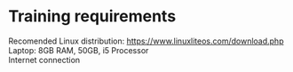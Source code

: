 # Training requirements

Recomended Linux distribution: https://www.linuxliteos.com/download.php<br/>
Laptop: 8GB RAM, 50GB, i5 Processor<br/>
Internet connection<br/>
